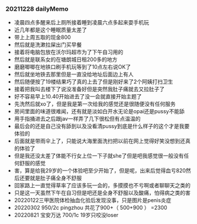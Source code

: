 ### 20211228 dailyMemo

* 凌晨四点多醒来后上厕所接着睡到凌晨六点多起来耍手机玩
* 近几年都是这个睡眠质量太差了
* 带上上周五取的现金800
* 然后就是洗漱拉屎出门买早餐
* 接着将电脑包放在沃尔玛超市为了下午自习用的
* 然后就是联系女的在塘朗城日租200多的地方
* 磨磨唧唧在地铁口刷手机玩等到了10点左右说OK了
* 然后就坐地铁去那里但是一直没给地址后面边上有人
* 然后随便按了19楼结果巧了真的上去了但是刚好来了2个阿姨打扫卫生
* 接着把我叫去楼下了说没准备好但是突然我肚子痛就去又拉肚子了
* 好不容易早上10.40开始进去了没一会就直接开始主题了
* 先洗然后就xo了，但是我是第一次给我的感觉还是很随便没有任何服务
* 房间里面的味道很难闻，还有就是淡如白开水无论是opai还是pussy不能舔
* 用手指捅进去之后跟jav一样弄了几下很松但有点温温的
* 最后会的还是自己没有舔到以及没看清pussy到底是什么样子的这个才是我要体验的
* 后面就是带雨伞上了，只能说大海里面洗扫把以前在网上觉得好笑没想到还真的体验了
* 但是我还没太差了体能不行女上位一下子就she了但是吧我感觉很一般没有任何舒服的感觉
* 害，算是给我29岁的一个体验吧至少开始了，但是呢，出来后觉得血亏820然后还要就是肚子痛全身不舒服
* 回家路上一直觉得草率了应该多玩一会的，多摸摸也不亏啊或者聊聊天之类的
* 只是这一天虽然下午在自习但是吧还是全身不舒服以及酸痛，怕得病之类的害
* 20220122三甲医院体检抽血化验后发现没事，只是图片是penis炎症
* 20220302 950/2c pingzhou 共花了900+（ 500+900 ） =2300
* 20220821 宝安万达 700/1c 19岁只咬没loser

